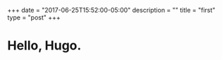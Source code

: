 +++
date = "2017-06-25T15:52:00-05:00"
description = ""
title = "first"
type = "post"
+++

# Hello, Hugo.

